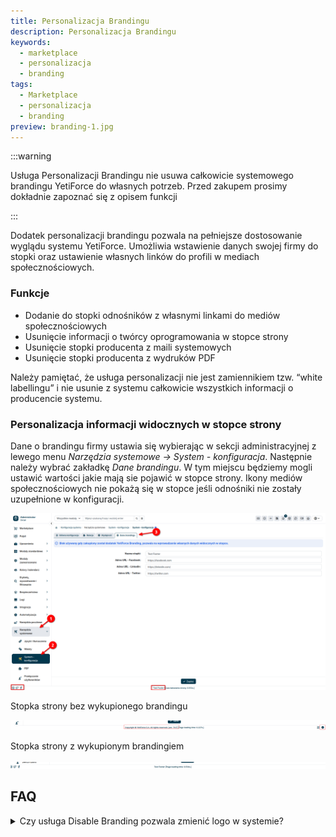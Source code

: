 ```yaml
---
title: Personalizacja Brandingu
description: Personalizacja Brandingu
keywords:
  - marketplace
  - personalizacja
  - branding
tags:
  - Marketplace
  - personalizacja
  - branding
preview: branding-1.jpg
---
```


:::warning

Usługa Personalizacji Brandingu nie usuwa całkowicie systemowego brandingu YetiForce do własnych potrzeb. Przed zakupem prosimy dokładnie zapoznać się z opisem funkcji

:::

Dodatek personalizacji brandingu pozwala na pełniejsze dostosowanie wyglądu systemu YetiForce. Umożliwia wstawienie danych swojej firmy do stopki oraz ustawienie własnych linków do profili w mediach społecznościowych.

### Funkcje 

* Dodanie do stopki odnośników z własnymi linkami do mediów społecznościowych
* Usunięcie informacji o twórcy oprogramowania w stopce strony
* Usunięcie stopki producenta z maili systemowych
* Usunięcie stopki producenta z wydruków PDF

Należy pamiętać, że usługa personalizacji nie jest zamiennikiem tzw. “white labellingu” i nie usunie z systemu całkowicie wszystkich informacji o producencie systemu. 


### Personalizacja informacji widocznych w stopce strony

Dane o brandingu firmy ustawia się wybierając w sekcji administracyjnej z lewego menu *Narzędzia systemowe → System - konfiguracja*. Następnie należy wybrać zakładkę *Dane brandingu*. W tym miejscu będziemy mogli ustawić wartości jakie mają sie pojawić w stopce strony. Ikony mediów społecznościowych nie pokażą się w stopce jeśli odnośniki nie zostały uzupełnione w konfiguracji.

![branding-1](branding-1.jpg)

Stopka strony bez wykupionego brandingu

![branding-2](branding-2.jpg)

Stopka strony z wykupionym brandingiem

![branding-3](branding-3.jpg)

## FAQ

<details>
<summary>Czy usługa Disable Branding pozwala zmienić logo w systemie?</summary>

Zmiana logo widocznego między innymi na stronie logowania możliwa jest bez konieczności wykupienia usługi Disable Branding. Szczegółowy opis jak zmienić logo w swoim systemie dostępny jest w naszej dokumentacji: [Jak zmienić logo YetiForce na własne?](https://doc.yetiforce.com/pl/administrator-guides/faq/how-to-change-logo/)

</details>
